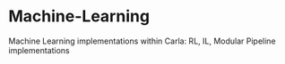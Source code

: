 # Machine-Learning
Machine Learning implementations within Carla: RL, IL, Modular Pipeline implementations
